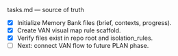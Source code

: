 tasks.md — source of truth

- [x] Initialize Memory Bank files (brief, contexts, progress).
- [x] Create VAN visual map rule scaffold.
- [x] Verify files exist in repo root and isolation_rules.
- [ ] Next: connect VAN flow to future PLAN phase.
